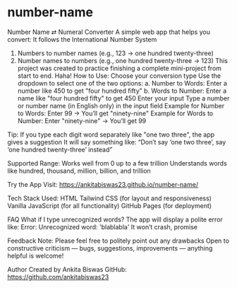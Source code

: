 # number-name
Number Name ⇄ Numeral Converter
A simple web app that helps you convert:
It follows the International Number System
1. Numbers to number names (e.g., 123 → one hundred twenty-three)
2. Number names to numbers (e.g., one hundred twenty-three → 123)
This project was created to practice finishing a complete mini-project from start to end. Haha!
How to Use:
Choose your conversion type
Use the dropdown to select one of the two options:
a. Number to Words: Enter a number like 450 to get "four hundred fifty"
b. Words to Number: Enter a name like "four hundred fifty" to get 450
Enter your input
Type a number or number name (in English only) in the input field
Example for Number to Words: Enter 99 → You’ll get "ninety-nine"
Example for Words to Number: Enter "ninety-nine" → You’ll get 99

Tip: If you type each digit word separately like "one two three", the app gives a suggestion
It will say something like: “Don’t say ‘one two three’, say ‘one hundred twenty-three’ instead”

Supported Range: Works well from 0 up to a few trillion
Understands words like hundred, thousand, million, billion, and trillion

Try the App
Visit: https://ankitabiswas23.github.io/number-name/

Tech Stack Used:
HTML
Tailwind CSS (for layout and responsiveness)
Vanilla JavaScript (for all functionality)
GitHub Pages (for deployment)

FAQ
What if I type unrecognized words?
The app will display a polite error like:
Error: Unrecognized word: 'blablabla'
It won’t crash, promise

Feedback
Note: Please feel free to politely point out any drawbacks
Open to constructive criticism — bugs, suggestions, improvements — anything helpful is welcome!

Author
Created by Ankita Biswas
GitHub: https://github.com/ankitabiswas23
